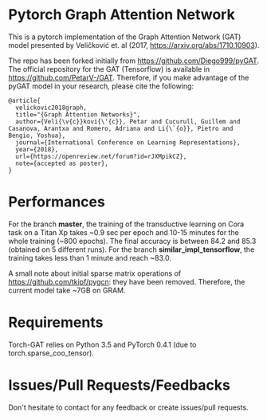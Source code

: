 # Pytorch Graph Attention Network

This is a pytorch implementation of the Graph Attention Network (GAT)
model presented by Veličković et. al (2017, https://arxiv.org/abs/1710.10903).

The repo has been forked initially from https://github.com/Diego999/pyGAT. The official repository for the GAT (Tensorflow) is available in https://github.com/PetarV-/GAT. Therefore, if you make advantage of the pyGAT model in your research, please cite the following:

```
@article{
  velickovic2018graph,
  title="{Graph Attention Networks}",
  author={Veli{\v{c}}kovi{\'{c}}, Petar and Cucurull, Guillem and Casanova, Arantxa and Romero, Adriana and Li{\`{o}}, Pietro and Bengio, Yoshua},
  journal={International Conference on Learning Representations},
  year={2018},
  url={https://openreview.net/forum?id=rJXMpikCZ},
  note={accepted as poster},
}
```


# Performances

For the branch **master**, the training of the transductive learning on Cora task on a Titan Xp takes ~0.9 sec per epoch and 10-15 minutes for the whole training (~800 epochs). The final accuracy is between 84.2 and 85.3 (obtained on 5 different runs). For the branch **similar_impl_tensorflow**, the training takes less than 1 minute and reach ~83.0.

A small note about initial sparse matrix operations of https://github.com/tkipf/pygcn: they have been removed. Therefore, the current model take ~7GB on GRAM.


# Requirements

Torch-GAT relies on Python 3.5 and PyTorch 0.4.1 (due to torch.sparse_coo_tensor).

# Issues/Pull Requests/Feedbacks

Don't hesitate to contact for any feedback or create issues/pull requests.
